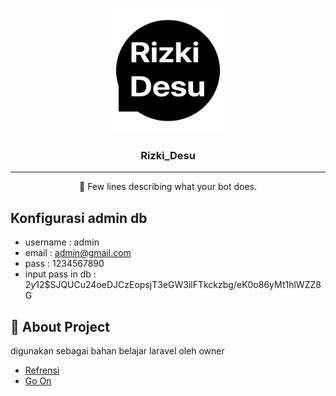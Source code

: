 <p align="center">
  <a href="" rel="noopener">
 <img width=200px height=200px src="https://github.com/RizkiDesu/rizki121212/blob/main/pic/logo.png?raw=true" alt="Bot logo"></a>
</p>

<h3 align="center">Rizki_Desu</h3>

<div align="center">

<!-- [![Status](https://img.shields.io/badge/status-active-success.svg)]()
[![Platform](https://img.shields.io/badge/platform-reddit-orange.svg)](https://www.reddit.com/user/Wordbook_Bot)
[![GitHub Issues](https://img.shields.io/github/issues/kylelobo/The-Documentation-Compendium.svg)](https://github.com/kylelobo/The-Documentation-Compendium/issues)
[![GitHub Pull Requests](https://img.shields.io/github/issues-pr/kylelobo/The-Documentation-Compendium.svg)](https://github.com/kylelobo/The-Documentation-Compendium/pulls)
[![License](https://img.shields.io/badge/license-MIT-blue.svg)](/LICENSE) -->

</div>

---

<p align="center"> 🤖 Few lines describing what your bot does.
    <br> 
</p>

## Konfigurasi admin db
- username : admin
- email : admin@gmail.com
- pass : 1234567890
- input pass in db : $2y$12$SJQUCu24oeDJCzEopsjT3eGW3ilFTkckzbg/eK0o86yMt1hlWZZ8G

## 📝 About Project

digunakan sebagai bahan belajar laravel oleh owner

- [Refrensi ](https://youtube.com/playlist?list=PLoBGtBK7uqyUIUVGD_cOAmVCprfn5LMJ2&si=WTOGRyJLruKw2qLt)
- [Go On ](https://www.youtube.com/watch?v=XEki0eylAyI&list=PLoBGtBK7uqyUIUVGD_cOAmVCprfn5LMJ2&index=27
)

